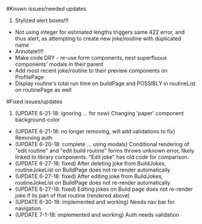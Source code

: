 #Known issues/needed updates

1. Stylized alert boxes!!!

* Not using integer for estimated lengths triggers same 422 error, and thus alert, as attempting to create new joke/routine with duplicated name
* Annotate!!!!
* Make code DRY - re-use form components, nest superfluous components' modals in their parent
* Add most recent joke/routine to their preview components on ProfilePage
* Display routine's total run time on buildPage and POSSIBLY in routineList on routinePage as well

#Fixed issues/updates

1. (UPDATE 6-21-18: ignoring ... for now) Changing 'paper' component background-color

* (UPDATE 6-21-18: no longer removing, will add validations to fix) Removing auth
* (UPDATE 6-20-18: complete ... using modals) Conditional rendering of "edit routine" and "edit build routine" forms throws unknown error, likely linked to library components. "Edit joke" has old code for comparison.
* (UPDATE 6-27-18: fixed) After deleting joke from BuildJokes, routineJokeList on BuildPage does not re-render automatically
* (UPDATE 6-27-18: fixed) After editing joke from BuildJokes, routineJokeList on BuildPage does not re-render automatically
* (UPDATE 6-27-18: fixed) Editing jokes on Build page does not re-render joke if its part of that routine (rendered above)
* (UPDATE 6-30-18: implemented and working) Needs nav bar for navigation
* (UPDATE 7-1-18: implemented and working) Auth needs validation
